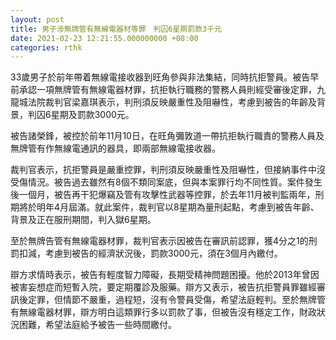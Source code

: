 ```yaml
---
layout: post
title: 男子涉無牌管有無線電器材等罪　判囚6星期罰款3千元
date: 2021-02-23 12:21:55.000000000 +08:00
categories: rthk
---
```


33歲男子於前年帶着無線電接收器到旺角參與非法集結，同時抗拒警員。被告早前承認一項無牌管有無線電器材罪，抗拒執行職務的警務人員則經受審後定罪，九龍城法院裁判官梁嘉琪表示，判刑須反映嚴重性及阻嚇性，考慮到被告的年齡及背景，判囚6星期及罰款3000元。

被告諸榮鋒，被控於前年11月10日，在旺角彌敦道一帶抗拒執行職責的警務人員及無牌管有作無線電通訊的器具，即兩部無線電接收器。

裁判官表示，抗拒警員是嚴重控罪，判刑須反映嚴重性及阻嚇性，但接納事件中沒受傷情況。被告過去雖然有8個不類同案底，但與本案罪行均不同性質。案件發生後一個月，被告再干犯爆竊及管有攻擊性武器等控罪，於去年11月被判監兩年，刑期將於明年4月屆滿。就此案件，裁判官以8星期為量刑起點，考慮到被告年齡、背景及正在服刑期間，判入獄6星期。

至於無牌告管有無線電器材罪，裁判官表示因被告在審訊前認罪，獲4分之1的刑罰扣減，考慮到被告的經濟狀況後，罰款3000元，須在3個月內繳付。

辯方求情時表示，被告有輕度智力障礙，長期受精神問題困擾。他於2013年曾因被害妄想症而短暫入院，要定期覆診及服藥。辯方又表示，被告抗拒警員罪雖經審訊後定罪，但情節不嚴重，過程短，沒有令警員受傷，希望法庭輕判。至於無牌管有無線電器材罪，辯方明白這類罪行多以罰款了事，但被告沒有穩定工作，財政狀況困難，希望法庭給予被告一些時間繳付。
